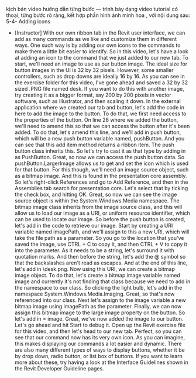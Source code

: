 kịch bản video hướng dẫn từng bước — trình bày dạng video tutorial có thoại, từng bước rõ ràng, kết hợp phần hình ảnh minh họa , với nội dung sau: 
5-4-
Adding icons
- [Instructor] With our own ribbon tab in the Revit user interface, we can add as many commands as we like and customize them in different ways. One such way is by adding our own icons to the commands to make them a little bit easier to identify. So in this video, let's have a look at adding an icon to the command that we just added to our new tab. To start, we'll need an image to use as our button image. The ideal size for button images in the UI is 32 by 32 pixels. However, some smaller controllers, such as drop downs are ideally 16 by 16. As you can see in the exercise folder for this video, I've gone ahead and saved a 32 by 32 sized .PNG file named desk. If you want to do this with another image, try creating it as a bigger format, say 200 by 200 pixels in vector software, such as Illustrator, and then scaling it down. In the external application where we created our tab and button, let's add the code in here to add the image to the button. To do that, we first need access to the properties of the button. On line 28 where we added the button, we'll need to amend this so that we can access the button after it's been added. To do that, let's amend this line, and we'll add in push button, which will be a new push button variable named, pushButton. And you can see that this add item method returns a ribbon item. The push button class inherits this. So let's try to cast it as that type by adding in as PushButton. Great, so now we can access the push button data. So pushButton.LargerImage allows us to get and set the icon which is used for that button. For this though, we'll need an image source object, such as a bitmap image. And this is found in the presentation core assembly. So let's right-click References and go to Add Reference, and then in the Assemblies tab search for presentation core. Let's select that by ticking the check box, and hitting OK. Great, so now we can see the image source object is within the System.Windows.Media namespace. The bitmap image class inherits from the image source class, and this will allow us to load our image as a URI, or uniform resource identifier, which can be used to locate our image. So before the push button is created, let's add in the code to retrieve our image. Start by creating a URI variable named imagePath, and we'll assign to this a new URI, which will take the file path as a parameter. So you go to the location that you've saved the image, use CTRL + C to copy it, and then CTRL + V to copy it into the parameter. As it needs to be a string, let's surround it with quotation marks. And then before the string, let's add the @ symbol so that the backslashes aren't read as escapes. And at the end of this line, let's add in \desk.png. Now using this URI, we can create a bitmap image object. To do that, let's create a bitmap image variable named image and currently it's not finding that class because we need to add in the namespace to our class. So clicking the light bulb, let's add in the namespace System.Windows.Media.Imaging. Great, so that's now referenced into our class. Next let's assign to the image variable a new bitmap image using imagePath as the parameter. Finally, we can now assign this bitmap image to the large image property on the button. So let's add in = image. Great, we've now added the image to our button. Let's go ahead and hit Start to debug it. Open up the Revit exercise file for this video, and then let's head to our new tab. Perfect, so you can see that our command now has its very own icon. As you can imagine, this makes displaying our commands a lot easier and dynamic. There are also many different types of ways to display buttons, whether it be by drop down, radio button, or list box of buttons. If you want to learn more about these, try having a look at the Interface Guidelines shown in the Revit Developer Guideline pages.